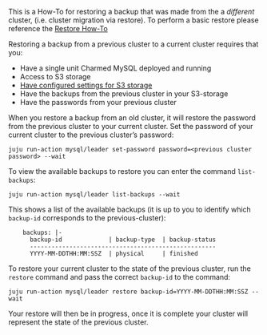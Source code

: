 This is a How-To for restoring a backup that was made from the a *different* cluster, (i.e. cluster migration via restore). To perform a basic restore please reference the [Restore How-To](/t/cluster-migration-via-restore/TODO)

Restoring a backup from a previous cluster to a current cluster requires that you:
- Have a single unit Charmed MySQL deployed and running
- Access to S3 storage
- [Have configured settings for S3 storage](/t/configuring-settings-for-s3/TODO)
- Have the backups from the previous cluster in your S3-storage
- Have the passwords from your previous cluster

When you restore a backup from an old cluster, it will restore the password from the previous cluster to your current cluster. Set the password of your current cluster to the previous cluster’s password:
```shell
juju run-action mysql/leader set-password password=<previous cluster password> --wait
```

To view the available backups to restore you can enter the command `list-backups`:
```shell
juju run-action mysql/leader list-backups --wait
```

This shows a list of the available backups (it is up to you to identify which `backup-id` corresponds to the previous-cluster):
```shell
    backups: |-
      backup-id             | backup-type  | backup-status
      ----------------------------------------------------
      YYYY-MM-DDTHH:MM:SSZ  | physical     | finished
```

To restore your current cluster to the state of the previous cluster, run the `restore` command and pass the correct `backup-id` to the command:
 ```shell
juju run-action mysql/leader restore backup-id=YYYY-MM-DDTHH:MM:SSZ --wait
```

Your restore will then be in progress, once it is complete your cluster will represent the state of the previous cluster.